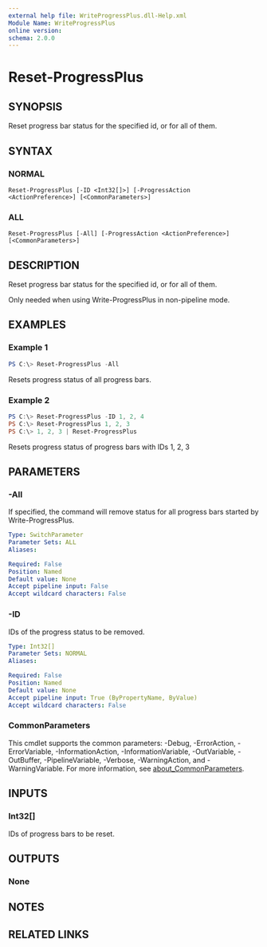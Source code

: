 ```yaml
---
external help file: WriteProgressPlus.dll-Help.xml
Module Name: WriteProgressPlus
online version:
schema: 2.0.0
---
```


# Reset-ProgressPlus

## SYNOPSIS
Reset progress bar status for the specified id, or for all of them.

## SYNTAX

### NORMAL
```
Reset-ProgressPlus [-ID <Int32[]>] [-ProgressAction <ActionPreference>] [<CommonParameters>]
```

### ALL
```
Reset-ProgressPlus [-All] [-ProgressAction <ActionPreference>] [<CommonParameters>]
```

## DESCRIPTION
Reset progress bar status for the specified id, or for all of them. 

Only needed when using Write-ProgressPlus in non-pipeline mode.

## EXAMPLES

### Example 1
```powershell
PS C:\> Reset-ProgressPlus -All
```

Resets progress status of all progress bars.

### Example 2
```powershell
PS C:\> Reset-ProgressPlus -ID 1, 2, 4
PS C:\> Reset-ProgressPlus 1, 2, 3
PS C:\> 1, 2, 3 | Reset-ProgressPlus
```

Resets progress status of progress bars with IDs 1, 2, 3

## PARAMETERS

### -All
If specified, the command will remove status for all progress bars started by Write-ProgressPlus.

```yaml
Type: SwitchParameter
Parameter Sets: ALL
Aliases:

Required: False
Position: Named
Default value: None
Accept pipeline input: False
Accept wildcard characters: False
```

### -ID
IDs of the progress status to be removed.

```yaml
Type: Int32[]
Parameter Sets: NORMAL
Aliases:

Required: False
Position: Named
Default value: None
Accept pipeline input: True (ByPropertyName, ByValue)
Accept wildcard characters: False
```


### CommonParameters
This cmdlet supports the common parameters: -Debug, -ErrorAction, -ErrorVariable, -InformationAction, -InformationVariable, -OutVariable, -OutBuffer, -PipelineVariable, -Verbose, -WarningAction, and -WarningVariable. For more information, see [about_CommonParameters](http://go.microsoft.com/fwlink/?LinkID=113216).

## INPUTS

### Int32[]
IDs of progress bars to be reset.

## OUTPUTS

### None
## NOTES

## RELATED LINKS
